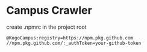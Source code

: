 # Campus Crawler

create .npmrc in the project root  
```
@KogoCampus:registry=https://npm.pkg.github.com
//npm.pkg.github.com/:_authToken=your-github-token
```